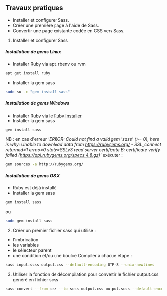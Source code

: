 
## Travaux pratiques 
- Installer et configurer Sass. 
- Créer une première page à l'aide de Sass. 
- Convertir une page existante codée en CSS vers Sass.


1. Installer et configurer Sass
##### Installation de gems Linux <i class="fa fa-linux" aria-hidden="true"></i>
- Installer Ruby via apt, rbenv ou rvm
```bash 
apt get install ruby
```
- Installer la gem sass
```bash 
sudo su -c "gem install sass" 
```

##### Installation de gems Windows <i class="fa fa-windows" aria-hidden="true"></i> 
- Installer Ruby via le [Ruby Installer](http://rubyinstaller.org/)
- Installer la gem sass
```bash 
gem install sass 
```
NB : en cas d'erreur *'ERROR:  Could not find a valid gem 'sass' (>= 0), here is why: Unable to download data from https://rubygems.org/ - SSL_connect returned=1 errno=0 state=SSLv3 read server certificate B: certificate verify failed (https://api.rubygems.org/specs.4.8.gz)'* exécuter : 
```bash
gem sources -a http://rubygems.org/
```

##### Installation de gems OS X <i class="fa fa-apple" aria-hidden="true"></i> 
- Ruby est déjà installé
- Installer la gem sass
```bash 
gem install sass 
```
ou 
```bash 
sudo gem install sass
```

2. Créer un premier fichier sass qui utilise : 
- l'imbrication
- les variables
- le sélecteur parent
- une condition et/ou une boulce
Compiler à chaque étape :
```bash 
sass input.scss output.css --default-encoding UTF-8 --unix-newlines
```

3. Utiliser la fonction de décompilation pour convertir le fichier output.css généré en fichier scss 
```bash 
sass-convert --from css --to scss output.css output.scss --default-encoding UTF-8 --unix-newlines
```
